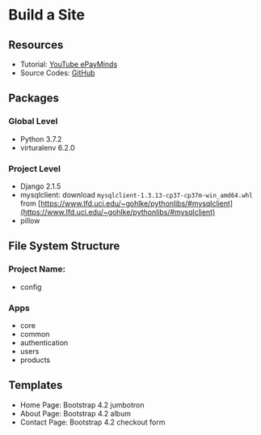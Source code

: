 # Build a Site

## Resources

- Tutorial: [YouTube ePayMinds](https://www.youtube.com/watch?v=5bTvseLFkAo&list=PLV2_Iivd4jxYVDWCcxmccusNaUx2kWCg1)
- Source Codes: [GitHub](https://github.com/codingforentrepreneurs/eCommerce)

## Packages

### Global Level

- Python 3.7.2
- virturalenv 6.2.0

### Project Level

- Django 2.1.5
- mysqlclient: download `mysqlclient‑1.3.13‑cp37‑cp37m‑win_amd64.whl` from [https://www.lfd.uci.edu/~gohlke/pythonlibs/#mysqlclient](https://www.lfd.uci.edu/~gohlke/pythonlibs/#mysqlclient)
- pillow

## File System Structure

### Project Name:

- config

### Apps

- core
- common
- authentication
- users
- products

## Templates

- Home Page: Bootstrap 4.2 jumbotron
- About Page: Bootstrap 4.2 album
- Contact Page: Bootstrap 4.2 checkout form
